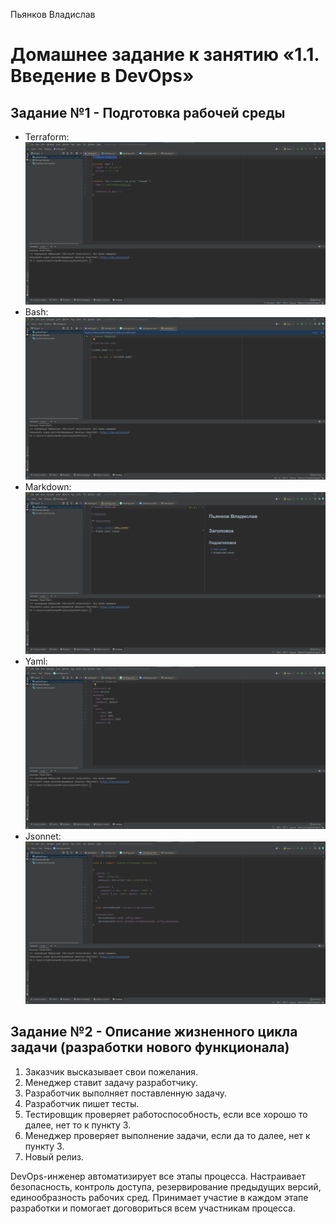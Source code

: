 Пьянков Владислав
# Домашнее задание к занятию «1.1. Введение в DevOps»
## Задание №1 - Подготовка рабочей среды
- Terraform: ![Terraform](terraform.png)
- Bash: ![bash](bash.png)
- Markdown: ![markdown](markdown.png)
- Yaml: ![Yaml](yaml.png)
- Jsonnet: ![Jsonnet](jsonnet.png)
## Задание №2 - Описание жизненного цикла задачи (разработки нового функционала)
1. Заказчик высказывает свои пожелания.
2. Менеджер ставит задачу разработчику.
3. Разработчик выполняет поставленную задачу.
4. Разработчик пишет тесты.
5. Тестировщик проверяет работоспособность, если все хорошо то далее, нет то к пункту 3.
6. Менеджер проверяет выполнение задачи, если да то далее, нет к пункту 3.
7. Новый релиз.

DevOps-инженер автоматизирует все этапы процесса. Настраивает безопасность, контроль доступа,
резервирование предыдущих версий, единообразность рабочих сред.
Принимает участие в каждом этапе разработки и помогает договориться всем участникам процесса.
